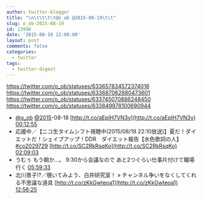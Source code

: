 ```yaml
---
author: twitter-blogger
title: "\n\t\t\t\t@o_ob @2015-08-19\t\t"
slug: o_ob-2015-08-19
id: 13998
date: '2015-08-19 12:00:00'
layout: post
comments: false
categories:
  - twitter
tags:
  - twitter-digest
---
```


https://twitter.com/o_ob/statuses/633657834572374016 https://twitter.com/o_ob/statuses/633687062680473601 https://twitter.com/o_ob/statuses/633745070886248450 https://twitter.com/o_ob/statuses/633849978100690944  

*   [@o_ob](https://twitter.com/o_ob) [@2015](https://twitter.com/2015)-08-18 [http://t.co/aEpIH7VN3v](http://t.co/aEpIH7VN3v) [00:12:55](https://twitter.com/o_ob/statuses/633657834572374016)
*   応援中／【ニコ生タイムシフト視聴中(2015/08/18 22:10放送)】夏だ！ダイエットだ！シェイプアップ！DDR　ダイエット報告【水色歌詞の人】 [#co2029729](https://twitter.com/search?q=%23co2029729&src=hash) [http://t.co/SC2RkRsqKo](http://t.co/SC2RkRsqKo) [02:09:03](https://twitter.com/o_ob/statuses/633687062680473601)
*   うむぅ もう朝か...。 9:30から会議なので あと2つぐらい仕事片付けて職場行く [05:59:33](https://twitter.com/o_ob/statuses/633745070886248450)
*   北川景子!?／覗いてみよう、白井研究室！ » チャンネル争いをなくしてくれる不思議な道具 [http://t.co/zKkGwteoa1](http://t.co/zKkGwteoa1) [12:56:25](https://twitter.com/o_ob/statuses/633849978100690944)
